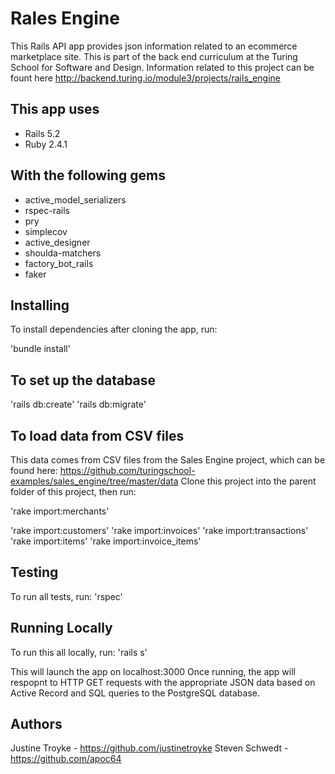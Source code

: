 # Rales Engine

This Rails API app provides json information related to an ecommerce marketplace site. This is part of the back end curriculum at the Turing School for Software and Design. Information related to this project can be fount here http://backend.turing.io/module3/projects/rails_engine

## This app uses
* Rails 5.2
* Ruby 2.4.1

## With the following gems
* active_model_serializers
* rspec-rails
* pry
* simplecov
* active_designer
* shoulda-matchers
* factory_bot_rails
* faker

## Installing
To install dependencies after cloning the app, run:

'bundle install'

## To set up the database

'rails db:create'
'rails db:migrate'

## To load data from CSV files
This data comes from CSV files from the Sales Engine project, which can be found here: https://github.com/turingschool-examples/sales_engine/tree/master/data
Clone this project into the parent folder of this project, then run:

'rake import:merchants'

'rake import:customers'
'rake import:invoices'
'rake import:transactions'
'rake import:items'
'rake import:invoice_items'

## Testing
To run all tests, run:
'rspec'

## Running Locally
To run this all locally, run:
'rails s'

This will launch the app on localhost:3000
Once running, the app will respopnt to HTTP GET requests with the appropriate JSON data based on Active Record and SQL queries to the PostgreSQL database.

## Authors
Justine Troyke - https://github.com/justinetroyke
Steven Schwedt - https://github.com/apoc64
